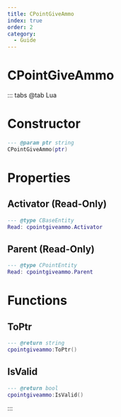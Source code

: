 ```yaml
---
title: CPointGiveAmmo
index: true
order: 2
category:
  - Guide
---
```


# CPointGiveAmmo

::: tabs
@tab Lua
# Constructor
```lua
--- @param ptr string
CPointGiveAmmo(ptr)
```
# Properties
## Activator (Read-Only)
```lua
--- @type CBaseEntity
Read: cpointgiveammo.Activator
```
## Parent (Read-Only)
```lua
--- @type CPointEntity
Read: cpointgiveammo.Parent
```
# Functions
## ToPtr
```lua
--- @return string
cpointgiveammo:ToPtr()
```
## IsValid
```lua
--- @return bool
cpointgiveammo:IsValid()
```

:::